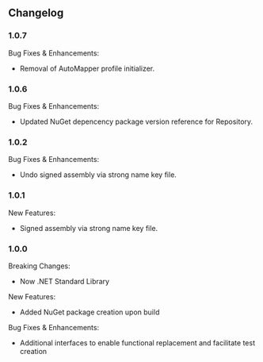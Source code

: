 ﻿## Changelog

### 1.0.7
Bug Fixes & Enhancements:
* Removal of AutoMapper profile initializer.

### 1.0.6
Bug Fixes & Enhancements:
* Updated NuGet depencency package version reference for Repository.

### 1.0.2
Bug Fixes & Enhancements:
* Undo signed assembly via strong name key file.

### 1.0.1
New Features:
* Signed assembly via strong name key file.

### 1.0.0
Breaking Changes:
* Now .NET Standard Library

New Features:
* Added NuGet package creation upon build

Bug Fixes & Enhancements:
* Additional interfaces to enable functional replacement and facilitate test creation
